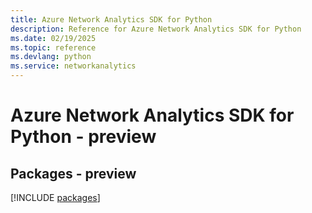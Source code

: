 ```yaml
---
title: Azure Network Analytics SDK for Python
description: Reference for Azure Network Analytics SDK for Python
ms.date: 02/19/2025
ms.topic: reference
ms.devlang: python
ms.service: networkanalytics
---
```

# Azure Network Analytics SDK for Python - preview
## Packages - preview
[!INCLUDE [packages](network-analytics-index.md)]